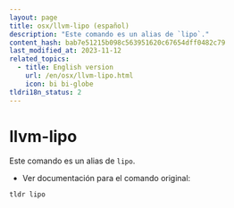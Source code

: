```yaml
---
layout: page
title: osx/llvm-lipo (español)
description: "Este comando es un alias de `lipo`."
content_hash: bab7e51215b098c563951620c67654dff0482c79
last_modified_at: 2023-11-12
related_topics:
  - title: English version
    url: /en/osx/llvm-lipo.html
    icon: bi bi-globe
tldri18n_status: 2
---
```

# llvm-lipo

Este comando es un alias de `lipo`.

- Ver documentación para el comando original:

`tldr lipo`
